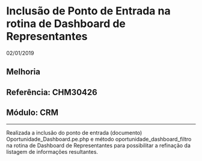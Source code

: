 # Inclusão de Ponto de Entrada na rotina de Dashboard de Representantes 
02/01/2019
## Melhoria
## Referência: CHM30426
## Módulo: CRM
***

Realizada a inclusão do ponto de entrada (documento) Oportunidade_Dashboard.pe.php e método oportunidade_dashboard_filtro na rotina de Dashboard de Representantes para possibilitar a refinação da listagem de informações resultantes.
